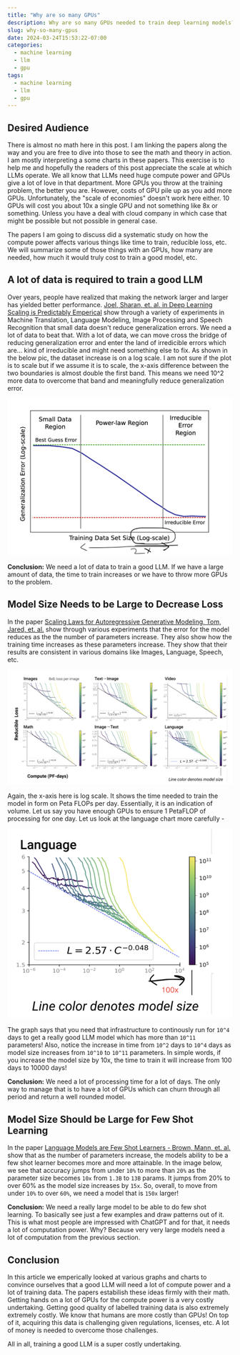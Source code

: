 ```yaml
---
title: "Why are so many GPUs"
description: Why are so many GPUs needed to train deep learning models?
slug: why-so-many-gpus
date: 2024-03-24T15:53:22-07:00
categories:
  - machine learning
  - llm
  - gpu
tags:
  - machine learning
  - llm
  - gpu
---
```


## Desired Audience

There is almost no math here in this post. I am linking the papers along the way and you are free to dive into those to see the math and theory in action. I am mostly interpreting a some charts in these papers. This exercise is to help me and hopefully the readers of this post appreciate the scale at which LLMs operate. We all know that LLMs need huge compute power and GPUs give a lot of love in that department. More GPUs you throw at the training problem, the better you are. However, costs of GPU pile up as you add more GPUs. Unfortunately, the "scale of economies" doesn't work here either. 10 GPUs will cost you about 10x a single GPU and not something like 8x or something. Unless you have a deal with cloud company in which case that might be possible but not possible in general case.

The papers I am going to discuss did a systematic study on how the compute power affects various things like time to train, reducible loss, etc. We will summarize some of those things with an GPUs, how many are needed, how much it would truly cost to train a good model, etc.


## A lot of data is required to train a good LLM

Over years, people have realized that making the network larger and larger has yielded better performance. [Joel, Sharan, et. al. in Deep Learning Scaling is Predictably Emperical](https://arxiv.org/abs/1712.00409) show through a variety of experiments in Machine Translation, Language Modeling, Image Processing and Speech Recognition that small data doesn't reduce generalization errors. We need a lot of data to beat that. With a lot of data, we can move cross the bridge of reducing generalization error and enter the land of irredicible errors which are... kind of irreducible and might need something else to fix. As shown in the below pic, the dataset increase is on a log scale. I am not sure if the plot is to scale but if we assume it is to scale, the x-axis difference between the two boundaries is almost double the first band. This means we need 10^2 more data to overcome that band and meaningfully reduce generalization error.

![image showing data size and error comes here. Make sure you highlight log scale for data set](training-data-size.png)

**Conclusion:** We need a lot of data to train a good LLM. If we have a large amount of data, the time to train increases or we have to throw more GPUs to the problem.

## Model Size Needs to be Large to Decrease Loss

In the paper [Scaling Laws for Autoregressive Generative Modeling, Tom, Jared, et. al.](https://arxiv.org/abs/2010.14701) show through various experiments that the error for the model reduces as the the number of parameters increase. They also show how the training time increases as these parameters increase. They show that their results are consistent in various domains like Images, Language, Speech, etc.

![image showing relationship b/w loss and parameters size](compute-time-all-modalities.png)

Again, the x-axis here is log scale. It shows the time needed to train the model in form on Peta FLOPs per day. Essentially, it is an indication of volume. Let us say you have enough GPUs to ensure 1 PetaFLOP of processing for one day. Let us look at the language chart more carefully -

![one of the charts from above showing more detail](compute-times-language.png)

The graph says that you need that infrastructure to continously run for `10^4` days to get a really good LLM model which has more than `10^11` parameters! Also, notice the increase in time from `10^2` days to `10^4` days as model size increases from `10^10` to `10^11` parameters. In simple words, if you increase the model size by 10x, the time to train it will increase from 100 days to 10000 days!

**Conclusion:** We need a lot of processing time for a lot of days. The only way to manage that is to have a lot of GPUs which can churn through all period and return a well rounded model.

## Model Size Should be Large for Few Shot Learning

In the paper [Language Models are Few Shot Learners - Brown, Mann, et. al.](https://arxiv.org/abs/2005.14165) show that as the number of parameters increase, the models ability to be a few shot learner becomes more and more attainable. In the image below, we see that accuracy jumps from under `10%` to more than `20%` as the parameter size becomes `10x` from `1.3B` to `13B` params. It jumps from 20% to over 60% as the model size increases by `15x`. So, overall, to move from under `10%` to over `60%`, we need a model that is `150x` larger!

**Conclusion:** We need a really large model to be able to do few shot learning. To basically see just a few examples and draw patterns out of it. This is what most people are impressed with ChatGPT and for that, it needs a lot of computation power. Why? Because very very large models need a lot of computation from the previous section.

## Conclusion

In this article we emperically looked at various graphs and charts to convince ourselves that a good LLM will need a lot of compute power and a lot of training data. The papers estabilish these ideas firmly with their math. Getting hands on a lot of GPUs for the compute power is a very costly undertaking. Getting good quality of labelled training data is also extremely extremely costly. We know that humans are more costly than GPUs! On top of it, acquiring this data is challenging given regulations, licenses, etc. A lot of money is needed to overcome those challenges.

All in all, training a good LLM is a super costly undertaking.
